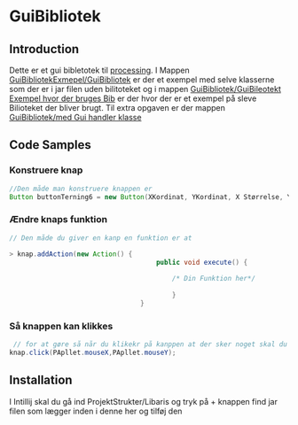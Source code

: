 # GuiBibliotek

## Introduction

Dette er et gui bibletotek til [processing](https://processing.org/ ). I Mappen [GuiBibliotekExmepel/GuiBibliotek](https://github.com/DangelTheMangel/GuiBibliotek/tree/main/GuiBibliotekExmepel/GuiBibliotek) er der et exempel med selve klasserne som der er i jar filen uden bilitoteket og i mappen [GuiBibliotek/GuiBileotekt Exempel hvor der bruges Bib](https://github.com/DangelTheMangel/GuiBibliotek/tree/main/GuiBileotekt%20Exempel%20hvor%20der%20bruges%20Bib/test%20jat%20fil) er der hvor der er et exempel på sleve Bilioteket der bliver brugt. Til extra opgaven er der mappen [GuiBibliotek/med Gui handler klasse](https://github.com/DangelTheMangel/GuiBibliotek/tree/main/GuiBibliotek/med%20Gui%20handler%20klasse)

## Code Samples
### Konstruere knap
``` Java
//Den måde man konstruere knappen er
Button buttonTerning6 = new Button(XKordinat, YKordinat, X Størrelse, Y Størrelse, Hvad der skal stå på knaooen ,PApllet);

```
### Ændre knaps funktion
``` Java
// Den måde du giver en kanp en funktion er at 
    
> knap.addAction(new Action() {
                                     public void execute() {

                                         /* Din Funktion her*/
    
                                         }
                                 }

```
### Så knappen kan klikkes
``` Java
 // for at gøre så når du klikekr på kanppen at der sker noget skal du i mousePressed()
knap.click(PApllet.mouseX,PApllet.mouseY);

```






## Installation

I Intillij skal du gå ind ProjektStrukter/Libaris og tryk på + knappen find jar filen som lægger inden i denne her og tilføj den
